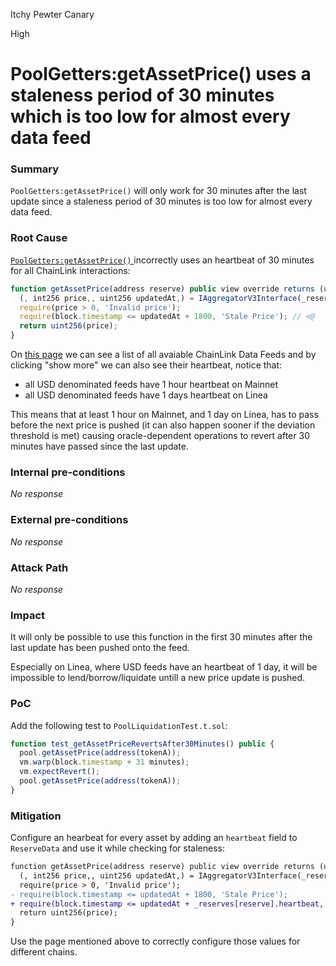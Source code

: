Itchy Pewter Canary

High

# PoolGetters:getAssetPrice() uses a staleness period of 30 minutes which is too low for almost every data feed

### Summary

`PoolGetters:getAssetPrice()` will only work for 30 minutes after the last update since a staleness period of 30 minutes is too low for almost every data feed.

### Root Cause

[`PoolGetters:getAssetPrice()` ](https://github.com/sherlock-audit/2024-06-new-scope/blob/main/zerolend-one/contracts/core/pool/PoolGetters.sol#L161) incorrectly uses an heartbeat of 30 minutes for all ChainLink interactions:

```js
function getAssetPrice(address reserve) public view override returns (uint256) {
  (, int256 price,, uint256 updatedAt,) = IAggregatorV3Interface(_reserves[reserve].oracle).latestRoundData();
  require(price > 0, 'Invalid price');
  require(block.timestamp <= updatedAt + 1800, 'Stale Price'); // <@
  return uint256(price);
}
```

On [this page](https://docs.chain.link/data-feeds/price-feeds/addresses?network=ethereum&page=4&search=%2FUSD) we can see a list of all avaiable ChainLink Data Feeds and by clicking "show more" we can also see their heartbeat, notice that:
- all USD denominated feeds have 1 hour heartbeat on Mainnet
- all USD denominated feeds have 1 days heartbeat on Linea

This means that at least 1 hour on Mainnet, and 1 day on Linea, has to pass before the next price is pushed (it can also happen sooner if the deviation threshold is met) causing oracle-dependent operations to revert after 30 minutes have passed since the last update.

### Internal pre-conditions

_No response_

### External pre-conditions

_No response_

### Attack Path

_No response_

### Impact

It will only be possible to use this function in the first 30 minutes after the last update has been pushed onto the feed.

Especially on Linea, where USD feeds have an heartbeat of 1 day, it will be impossible to lend/borrow/liquidate untill a new price update is pushed.

### PoC

Add the following test to `PoolLiquidationTest.t.sol`:

```js
function test_getAssetPriceRevertsAfter30Minutes() public {
  pool.getAssetPrice(address(tokenA));
  vm.warp(block.timestamp + 31 minutes);
  vm.expectRevert();
  pool.getAssetPrice(address(tokenA));
}
```

### Mitigation

Configure an hearbeat for every asset by adding an `heartbeat` field to `ReserveData` and use it while checking for staleness:

```diff
function getAssetPrice(address reserve) public view override returns (uint256) {
  (, int256 price,, uint256 updatedAt,) = IAggregatorV3Interface(_reserves[reserve].oracle).latestRoundData();
  require(price > 0, 'Invalid price');
- require(block.timestamp <= updatedAt + 1800, 'Stale Price');
+ require(block.timestamp <= updatedAt + _reserves[reserve].heartbeat, 'Stale Price');
  return uint256(price);
}
```

Use the page mentioned above to correctly configure those values for different chains.
